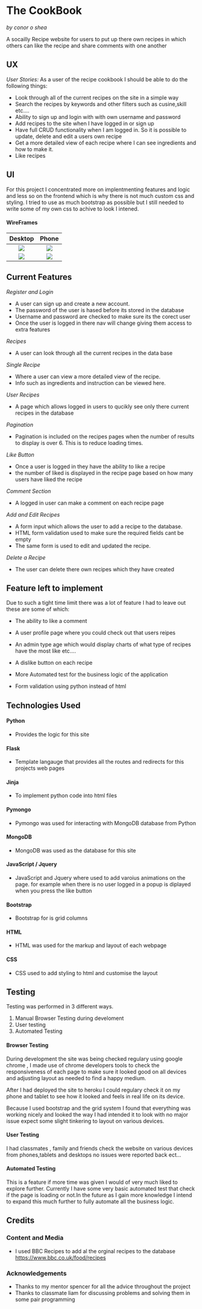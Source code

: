 # The CookBook 
*by conor o shea*

A socailly Recipe website for users to put up there own recipes in which others can like the recipe and share comments with one another 

## UX

*User Stories:*
As a user of the recipe cookbook I should be able to do the following things:
* Look through all of the current recipes on the site in a simple way
* Search the recipes by keywords and other filters such as cusine,skill etc....
* Ability to sign up and login with with own username and password
* Add recipes to the site when I have logged in or sign up  
* Have full CRUD functionality when I am logged in. So it is possible to update, delete and edit a users own recipe
* Get a more detailed view of each recipe where I can see ingredients and how to make it.
* Like recipes

## UI
For this project I concentrated more on implentmenting features and logic and less so on the frontend which is why there is not much custom css and styling. I tried to use as much bootstrap as possible but I still needed to write some of my own css to achive to look I intened.

#### WireFrames

|                Desktop                 |                Phone                 |
| :------------------------------------: | :---------------------------------: |
| ![](wireframes/IndexPage.png) | ![](wireframes/IndexPageMobile.png) |
| ![](wireframes/RecipesPage.png) | ![](wireframes/RecipePageMobile.png) |

## Current Features
*Register and  Login*
* A user can sign up and create a new account. 
* The password of the user is hased before its stored in the database
* Username and password are checked to make sure its the corect user
* Once the user is logged in there nav will change giving them access to extra features

*Recipes*
* A user can look through all the current recipes in the data base

*Single Recipe*
* Where a user can view a more detailed view of the recipe.
* Info such as ingredients and instruction can be viewed here.

*User Recipes*
* A page which allows logged in users to qucikly see only there current recipes in the database

*Pagination*
* Pagination is included on the recipes pages when the number of results to display is over 6. This is to reduce loading times.

*Like Button*
* Once a user is logged in they have the ability to like a recipe
* the number of liked is displayed in the recipe page based on how many users have liked the recipe

*Comment Section*
* A logged in user can make a comment on each recipe page

*Add and Edit Recipes*
* A form input which allows the user to add a recipe to the database.
* HTML form validation used to make sure the required fields cant be empty
* The same form is used to edit and updated the recipe.

*Delete a Recipe*
* The user can delete there own recipes which they have created 

## Feature left to implement 
Due to such a tight time limit there was a lot of feature I had to leave out these are some of which:
* The ability to like a comment
* A user profile page where you could check out that users reipes
* An admin type age which would display charts of what type of recipes have the most like etc....
* A dislike button on each recipe

* More Automated test for the business logic of the application
* Form validation using python instead of html

## Technologies Used

#### Python
* Provides the logic for this site

#### Flask
* Template langauge that provides all the routes and redirects for this projects web pages

#### Jinja
* To implement python code into html files

#### Pymongo
* Pymongo was used for interacting with MongoDB database from Python

#### MongoDB 
* MongoDB was used as the database for this site

#### JavaScript / Jquery
* JavaScript and Jquery where used to add varoius animations on the page. for example when there is no user logged in a popup is diplayed when you press the like button

#### Bootstrap 
* Bootstrap for is grid columns
#### HTML
* HTML was used for the markup and layout of each webpage

#### CSS 
* CSS used to add styling to html and customise the layout

## Testing

Testing was performed in 3 different ways.  
1. Manual Browser Testing during develoment  
2. User testing
3. Automated Testing 

#### Browser Testing

During development the site was being checked regulary using google chrome , I made use of chrome developers tools to check the responsiveness of each page to make sure it looked good on all devices and adjusting layout as needed to find a happy medium. 

After I had deployed the site to heroku I could regulary check it on my phone and tablet to see how it looked and feels in real life on its device.

Because I used bootstrap and the grid system I found that everything was working nicely and looked the way I had intended it to look with no major issue expect some slight tinkering to layout on various devices.

####  User Testing

I had classmates , family and friends check the website on various devices from phones,tablets and desktops no issues were reported back ect...

#### Automated Testing
This is a feature if more time was given I would of very much liked to explore further. Currently I have some very basic automated test that check if the page is loading or not.In the future as I gain more knowledge I intend to expand this much further to fully automate all the business logic.


## Credits

###  Content and Media

- I used  BBC Recipes to add al the orginal recipes to the database https://www.bbc.co.uk/food/recipes

### Acknowledgements
- Thanks to my mentor spencer for all the advice throughout the project
- Thanks to classmate liam for discussing problems and solving them in some pair programming 


